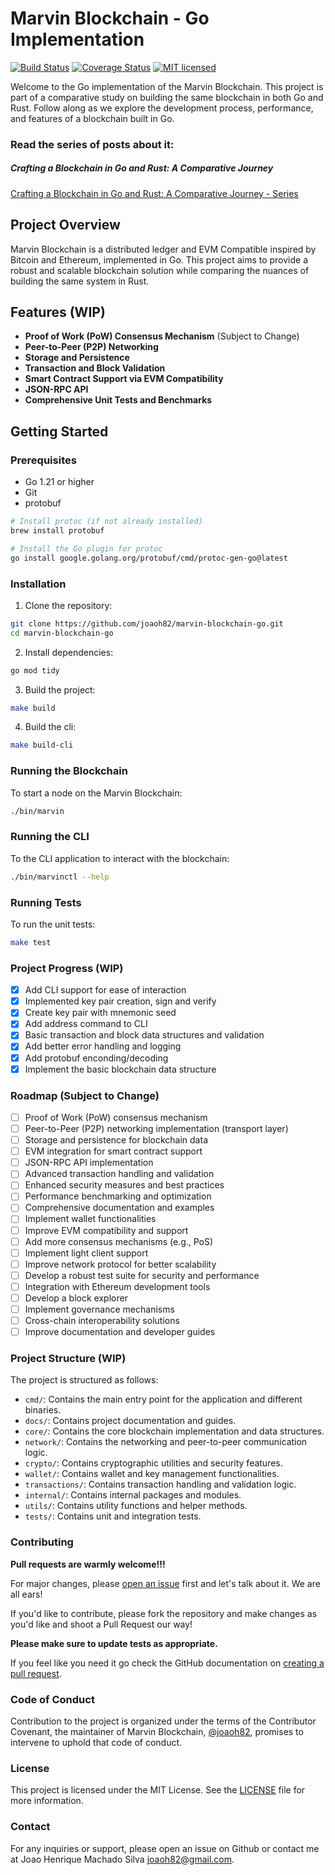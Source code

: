 # Marvin Blockchain - Go Implementation

[![Build Status](https://github.com/joaoh82/marvin-blockchain-go/workflows/Go/badge.svg)](https://github.com/joaoh82/marvin-blockchain-go/actions)
[![Coverage Status](https://coveralls.io/repos/github/joaoh82/marvin-blockchain-go/badge.svg?branch=main)](https://coveralls.io/github/joaoh82/marvin-blockchain-go?branch=main)
[![MIT licensed](https://img.shields.io/badge/license-MIT-blue.svg)](./LICENSE)

Welcome to the Go implementation of the Marvin Blockchain. This project is part of a comparative study on building the same blockchain in both Go and Rust. Follow along as we explore the development process, performance, and features of a blockchain built in Go.

### Read the series of posts about it:
##### Crafting a Blockchain in Go and Rust: A Comparative Journey
[Crafting a Blockchain in Go and Rust: A Comparative Journey - Series](https://hashblog.thepolyglotprogrammer.com/series/crafting-a-blockchain-in-go-and-rust-a-comparative-journey)

## Project Overview

Marvin Blockchain is a distributed ledger and EVM Compatible inspired by Bitcoin and Ethereum, implemented in Go. This project aims to provide a robust and scalable blockchain solution while comparing the nuances of building the same system in Rust.

## Features (WIP)

- **Proof of Work (PoW) Consensus Mechanism** (Subject to Change)
- **Peer-to-Peer (P2P) Networking**
- **Storage and Persistence**
- **Transaction and Block Validation**
- **Smart Contract Support via EVM Compatibility**
- **JSON-RPC API**
- **Comprehensive Unit Tests and Benchmarks**

## Getting Started

### Prerequisites

- Go 1.21 or higher
- Git
- protobuf
```sh
# Install protoc (if not already installed)
brew install protobuf

# Install the Go plugin for protoc
go install google.golang.org/protobuf/cmd/protoc-gen-go@latest
```

### Installation

1. Clone the repository:
```sh
git clone https://github.com/joaoh82/marvin-blockchain-go.git
cd marvin-blockchain-go
```

2. Install dependencies:
```sh
go mod tidy
```

3. Build the project:
```sh
make build
```

4. Build the cli:
```sh
make build-cli
```

### Running the Blockchain
To start a node on the Marvin Blockchain:
```sh
./bin/marvin
```

### Running the CLI
To the CLI application to interact with the blockchain:
```sh
./bin/marvinctl --help
```

### Running Tests
To run the unit tests:
```sh
make test
```

### Project Progress (WIP)
- [x] Add CLI support for ease of interaction
- [x] Implemented key pair creation, sign and verify
- [x] Create key pair with mnemonic seed
- [x] Add address command to CLI
- [x] Basic transaction and block data structures and validation
- [x] Add better error handling and logging
- [x] Add protobuf enconding/decoding
- [x] Implement the basic blockchain data structure

### Roadmap (Subject to Change)
- [ ] Proof of Work (PoW) consensus mechanism
- [ ] Peer-to-Peer (P2P) networking implementation (transport layer)
- [ ] Storage and persistence for blockchain data
- [ ] EVM integration for smart contract support
- [ ] JSON-RPC API implementation
- [ ] Advanced transaction handling and validation
- [ ] Enhanced security measures and best practices
- [ ] Performance benchmarking and optimization
- [ ] Comprehensive documentation and examples
- [ ] Implement wallet functionalities
- [ ] Improve EVM compatibility and support
- [ ] Add more consensus mechanisms (e.g., PoS)
- [ ] Implement light client support
- [ ] Improve network protocol for better scalability
- [ ] Develop a robust test suite for security and performance
- [ ] Integration with Ethereum development tools
- [ ] Develop a block explorer
- [ ] Implement governance mechanisms
- [ ] Cross-chain interoperability solutions
- [ ] Improve documentation and developer guides

### Project Structure (WIP)
The project is structured as follows:
- `cmd/`: Contains the main entry point for the application and different binaries.
- `docs/`: Contains project documentation and guides.
- `core/`: Contains the core blockchain implementation and data structures.
- `network/`: Contains the networking and peer-to-peer communication logic.
- `crypto/`: Contains cryptographic utilities and security features.
- `wallet/`: Contains wallet and key management functionalities.
- `transactions/`: Contains transaction handling and validation logic.
- `internal/`: Contains internal packages and modules.
- `utils/`: Contains utility functions and helper methods.
- `tests/`: Contains unit and integration tests.

### Contributing
**Pull requests are warmly welcome!!!**

For major changes, please [open an issue](https://github.com/joaoh82/marvin-blockchain-go/issues/new) first and let's talk about it. We are all ears!

If you'd like to contribute, please fork the repository and make changes as you'd like and shoot a Pull Request our way!

**Please make sure to update tests as appropriate.**

If you feel like you need it go check the GitHub documentation on [creating a pull request](https://help.github.com/en/github/collaborating-with-issues-and-pull-requests/creating-a-pull-request).

### Code of Conduct

Contribution to the project is organized under the terms of the
Contributor Covenant, the maintainer of Marvin Blockchain, [@joaoh82](https://github.com/joaoh82), promises to
intervene to uphold that code of conduct.

### License
This project is licensed under the MIT License. See the [LICENSE](LICENSE) file for more information.

### Contact
For any inquiries or support, please open an issue on Github or contact me at Joao Henrique Machado Silva <joaoh82@gmail.com>.
